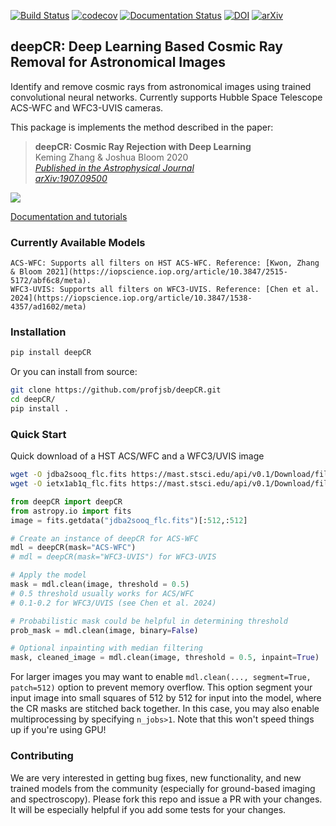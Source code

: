 [![Build Status](https://travis-ci.com/profjsb/deepCR.svg?token=baKtC9yCzzwzzqM9ihAX&branch=master)](https://travis-ci.com/profjsb/deepCR) [![codecov](https://codecov.io/gh/profjsb/deepCR/branch/master/graph/badge.svg?token=SIwJFmKJqr)](https://codecov.io/gh/profjsb/deepCR)
[![Documentation Status](https://readthedocs.org/projects/deepcr/badge/?version=latest)](https://deepcr.readthedocs.io/en/latest/?badge=latest) [![DOI](https://joss.theoj.org/papers/10.21105/joss.01651/status.svg)](https://doi.org/10.21105/joss.01651) [![arXiv](https://img.shields.io/badge/astro--ph-1907.09500-blue)](https://arxiv.org/abs/1907.09500) 

## deepCR: Deep Learning Based Cosmic Ray Removal for Astronomical Images

Identify and remove cosmic rays from astronomical images using trained convolutional neural networks.
Currently supports Hubble Space Telescope ACS-WFC and WFC3-UVIS cameras. 

This package is implements the method described in the paper:
  > **deepCR: Cosmic Ray Rejection with Deep Learning**\
  > Keming Zhang & Joshua Bloom 2020\
  > _[Published in the Astrophysical Journal](https://iopscience.iop.org/article/10.3847/1538-4357/ab3fa6)\
  [arXiv:1907.09500](https://arxiv.org/abs/1907.09500)_

<img src="https://raw.githubusercontent.com/profjsb/deepCR/master/imgs/postage-sm.jpg" wdith="90%">

[Documentation and tutorials](https://deepcr.readthedocs.io)

### Currently Available Models
```
ACS-WFC: Supports all filters on HST ACS-WFC. Reference: [Kwon, Zhang & Bloom 2021](https://iopscience.iop.org/article/10.3847/2515-5172/abf6c8/meta).
WFC3-UVIS: Supports all filters on WFC3-UVIS. Reference: [Chen et al. 2024](https://iopscience.iop.org/article/10.3847/1538-4357/ad1602/meta) 
```

### Installation

```bash
pip install deepCR
```

Or you can install from source:

```bash
git clone https://github.com/profjsb/deepCR.git
cd deepCR/
pip install .
```

### Quick Start

Quick download of a HST ACS/WFC and a WFC3/UVIS image

```bash
wget -O jdba2sooq_flc.fits https://mast.stsci.edu/api/v0.1/Download/file?uri=mast:HST/product/jdba2sooq_flc.fits
wget -O ietx1ab1q_flc.fits https://mast.stsci.edu/api/v0.1/Download/file?uri=mast:HST/product/ietx1ab1q_flc.fits
```

```python
from deepCR import deepCR
from astropy.io import fits
image = fits.getdata("jdba2sooq_flc.fits")[:512,:512]

# Create an instance of deepCR for ACS-WFC
mdl = deepCR(mask="ACS-WFC")
# mdl = deepCR(mask="WFC3-UVIS") for WFC3-UVIS

# Apply the model
mask = mdl.clean(image, threshold = 0.5)
# 0.5 threshold usually works for ACS/WFC
# 0.1-0.2 for WFC3/UVIS (see Chen et al. 2024)

# Probabilistic mask could be helpful in determining threshold
prob_mask = mdl.clean(image, binary=False)

# Optional inpainting with median filtering
mask, cleaned_image = mdl.clean(image, threshold = 0.5, inpaint=True)
```

For larger images you may want to enable ``mdl.clean(..., segment=True, patch=512)`` option to prevent memory
overflow. This option segment your input image into small squares of 512 by 512 for input into the model,
where the CR masks are stitched back together. In this case,
you may also enable multiprocessing by specifying ``n_jobs>1``. Note that this won't speed things up
if you're using GPU!

### Contributing

We are very interested in getting bug fixes, new functionality, and new trained models from the community (especially for ground-based imaging and spectroscopy). Please fork this repo and issue a PR with your changes. It will be especially helpful if you add some tests for your changes.
